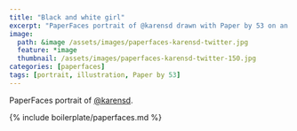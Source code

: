 ```yaml
---
title: "Black and white girl"
excerpt: "PaperFaces portrait of @karensd drawn with Paper by 53 on an iPad."
image: 
  path: &image /assets/images/paperfaces-karensd-twitter.jpg 
  feature: *image
  thumbnail: /assets/images/paperfaces-karensd-twitter-150.jpg
categories: [paperfaces]
tags: [portrait, illustration, Paper by 53]
---
```


PaperFaces portrait of [@karensd](https://twitter.com/karensd).

{% include boilerplate/paperfaces.md %}
